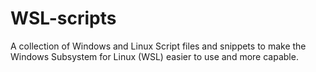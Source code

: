 # WSL-scripts
A collection of Windows and Linux Script files and snippets to make the Windows Subsystem for Linux (WSL) easier to use and more capable.
